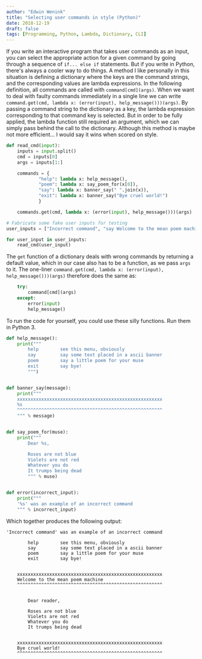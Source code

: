 ```yaml
---
author: "Edwin Wenink"
title: "Selecting user commands in style (Python)"
date: 2018-12-19
draft: false
tags: [Programming, Python, Lambda, Dictionary, CLI]
---
```


If you write an interactive program that takes user commands as an input, you can select the appropriate action for a given command by going through a sequence of `if... else if` statements. 
But if you write in Python, there's always a cooler way to do things. A method I like personally in this situation is defining a dictionary where the keys are the command strings, and the corresponding values are lambda expressions. 
In the following definition, all commands are called with `command[cmd](args)`. When we want to deal with faulty commands immediately in a single line we can write `command.get(cmd, lambda x: (error(input), help_message()))(args)`.
By passing a command string to the dictionary as a key, the lambda expression corresponding to that command key is selected. 
But in order to be fully applied, the lambda function still required an argument, which we can simply pass behind the call to the dictionary.
Although this method is maybe not more efficient... I would say it wins when scored on style.
 
```python
def read_cmd(input):
    inputs = input.split()
    cmd = inputs[0]
    args = inputs[1:]

    commands = {
            "help": lambda x: help_message(),
            "poem": lambda x: say_poem_for(x[0]),
            "say": lambda x: banner_say(" ".join(x)),
            "exit": lambda x: banner_say("Bye cruel world!")
            }

    commands.get(cmd, lambda x: (error(input), help_message()))(args)

# Fabricate some fake user inputs for testing
user_inputs = ["Incorrect command", "say Welcome to the mean poem machine", "poem reader", "exit"]

for user_input in user_inputs:
    read_cmd(user_input)
```

The `get` function of a dictionary deals with wrong commands by returning a default value, which in our case also has to be a function, as we pass `args` to it.
The one-liner `command.get(cmd, lambda x: (error(input), help_message()))(args)` therefore does the same as: 

```python
    try:
        command[cmd](args)
    except:
		error(input)
		help_message()
```

To run the code for yourself, you could use these silly functions.
Run them in Python 3.

```python
def help_message():
    print("""
        help        see this menu, obviously
        say         say some text placed in a ascii banner
        poem        say a little poem for your muse
        exit        say bye!
        """)


def banner_say(message):
    print("""
    xxxxxxxxxxxxxxxxxxxxxxxxxxxxxxxxxxxxxxxxxxxxxxxxxxxxxx
    %s
    ^^^^^^^^^^^^^^^^^^^^^^^^^^^^^^^^^^^^^^^^^^^^^^^^^^^^^^
    """ % message)


def say_poem_for(muse):
    print("""
        Dear %s,

        Roses are not blue
        Violets are not red
        Whatever you do
        It trumps being dead
        """ % muse)


def error(incorrect_input):
    print("""
    '%s' was an example of an incorrect command
    """ % incorrect_input)
```

Which together produces the following output:

```
'Incorrect command' was an example of an incorrect command

        help        see this menu, obviously
        say         say some text placed in a ascii banner
        poem        say a little poem for your muse
        exit        say bye!
        

    xxxxxxxxxxxxxxxxxxxxxxxxxxxxxxxxxxxxxxxxxxxxxxxxxxxxxx
    Welcome to the mean poem machine
    ^^^^^^^^^^^^^^^^^^^^^^^^^^^^^^^^^^^^^^^^^^^^^^^^^^^^^^
    

        Dear reader,

        Roses are not blue
        Violets are not red
        Whatever you do
        It trumps being dead
        

    xxxxxxxxxxxxxxxxxxxxxxxxxxxxxxxxxxxxxxxxxxxxxxxxxxxxxx
    Bye cruel world!
    ^^^^^^^^^^^^^^^^^^^^^^^^^^^^^^^^^^^^^^^^^^^^^^^^^^^^^^ 
```
